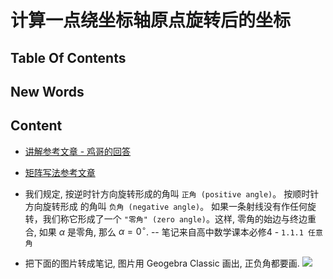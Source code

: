 # 计算一点绕坐标轴原点旋转后的坐标

## Table Of Contents



## New Words



## Content
- [讲解参考文章 - 鸡哥的回答](https://www.zhihu.com/question/52027040)
- [矩阵写法参考文章](https://blog.csdn.net/u012138730/article/details/80320162)

- 我们规定, 按逆时针方向旋转形成的角叫 `正角 (positive angle)`。 按顺时针方向旋转形成
  的角叫 `负角 (negative angle)`。 如果一条射线没有作任何旋转，我们称它形成了一个 
  `"零角" (zero angle)`。这样, 零角的始边与终边重合, 如果 $\alpha$ 是零角, 那么 
  $\alpha = 0^\circ$. -- 笔记来自高中数学课本必修4 - `1.1.1 任意角`

- 把下面的图片转成笔记, 图片用 Geogebra Classic 画出, 正负角都要画.
  <img src="./basic-mathematics-images/calculate-the-coordinates-after-rotation.png">
